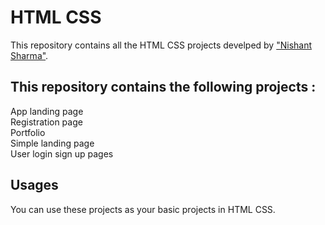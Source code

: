 # HTML CSS

This repository contains all the HTML CSS projects
develped by ["Nishant Sharma"](https://nishantsharma.netlify.app/).

## This repository contains the following projects :

App landing page <br/>
Registration page <br/>
Portfolio <br/>
Simple landing page <br/>
User login sign up pages

## Usages

You can use these projects as your basic projects in HTML CSS.
